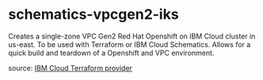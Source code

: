 # schematics-vpcgen2-iks

Creates a single-zone VPC Gen2 Red Hat Openshift on IBM Cloud cluster in us-east. To be used with Terraform or IBM Cloud Schematics. Allows for a quick build and teardown of a Openshift and VPC environment.

source: [IBM Cloud Terraform provider](https://github.com/IBM-Cloud/terraform-provider-ibm/tree/master/examples/ibm-cluster/roks-on-vpc-gen2)